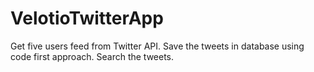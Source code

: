 # VelotioTwitterApp
Get five users feed from Twitter API. Save the tweets in database using code first approach. Search the tweets.
